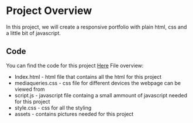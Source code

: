 # Project Overview
In this project, we will create a responsive portfolio with plain html, css and a little bit of javascript. 

## Code
You can find the code for this project [Here](https://github.com/KristofferTvedt/portfolio)
File overview:
* Index.html - html file that contains all the html for this project
* mediaqueries.css - css file for different devices the webpage can be viewed from
* script.js - javascript file containg a small ammount of javascript needed for this project
* style.css - css for all the styling
* assets - contains pictures needed for this project


